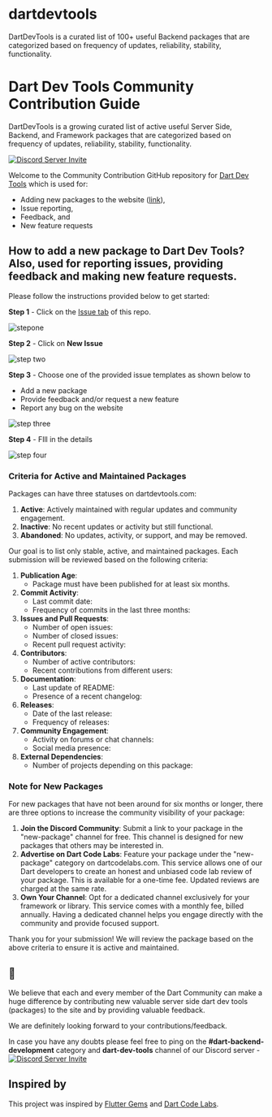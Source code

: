 # dartdevtools

DartDevTools is a curated list of 100+ useful Backend packages that are categorized based on frequency of updates, reliability, stability, functionality.

# Dart Dev Tools Community Contribution Guide

DartDevTools is a growing curated list of active useful Server Side, Backend, and Framework packages that are categorized based on frequency of updates, reliability, stability, functionality.

[   ![Discord Server Invite](https://img.shields.io/badge/DISCORD-JOIN%20SERVER-5663F7?style=for-the-badge&logo=discord&logoColor=white)](https://discord.gg/UyJ7RsfcuC)

Welcome to the Community Contribution GitHub repository for [Dart Dev Tools](https://dartdevtools.com/) which is used for:

* Adding new packages to the website ([link](https://github.com/dartdevtools/dartdevtools#how-to-add-a-new-package-to-dart-dev-tools-also-used-for-reporting-issues-providing-feedback-and-making-new-feature-requests)),
* Issue reporting,
* Feedback, and
* New feature requests

## How to add a new package to Dart Dev Tools? Also, used for reporting issues, providing feedback and making new feature requests.

Please follow the instructions provided below to get started:

**Step 1** - Click on the [Issue tab](https://github.com/dartdevtools/dartdevtools/issues) of this repo.

 ![stepone]( "issue_step_one.png")


**Step 2** - Click on **New Issue**

 ![step two]( "new_issue_step_two.png")



**Step 3** - Choose one of the provided issue templates as shown below to

* Add a new package
* Provide feedback and/or request a new feature
* Report any bug on the website

 ![step three]( "select_issue_type_step_three.png")


**Step 4** - FIll in the details

 ![step four]( "add_package_detail_step_four.png")

### Criteria for Active and Maintained Packages

Packages can have three statuses on dartdevtools.com:




1. **Active**: Actively maintained with regular updates and community engagement.
2. **Inactive**: No recent updates or activity but still functional.
3. **Abandoned**: No updates, activity, or support, and may be removed.

Our goal is to list only stable, active, and maintained packages. Each submission will be reviewed based on the following criteria:




1. **Publication Age**:
   * Package must have been published for at least six months.
2. **Commit Activity**:
   * Last commit date:
   * Frequency of commits in the last three months:
3. **Issues and Pull Requests**:
   * Number of open issues:
   * Number of closed issues:
   * Recent pull request activity:
4. **Contributors**:
   * Number of active contributors:
   * Recent contributions from different users:
5. **Documentation**:
   * Last update of README:
   * Presence of a recent changelog:
6. **Releases**:
   * Date of the last release:
   * Frequency of releases:
7. **Community Engagement**:
   * Activity on forums or chat channels:
   * Social media presence:
8. **External Dependencies**:
   * Number of projects depending on this package:

### Note for New Packages

For new packages that have not been around for six months or longer, there are three options to increase the community visibility of your package:




1. **Join the Discord Community**: Submit a link to your package in the "new-package" channel for free. This channel is designed for new packages that others may be interested in.
2. **Advertise on Dart Code Labs**: Feature your package under the "new-package" category on dartcodelabs.com. This service allows one of our Dart developers to create an honest and unbiased code lab review of your package. This is available for a one-time fee. Updated reviews are charged at the same rate.
3. **Own Your Channel**: Opt for a dedicated channel exclusively for your framework or library. This service comes with a monthly fee, billed annually. Having a dedicated channel helps you engage directly with the community and provide focused support.


Thank you for your submission! We will review the package based on the above criteria to ensure it is active and maintained.

## 🤗

We believe that each and every member of the Dart Community can make a huge difference by contributing new valuable server side dart dev tools (packages) to the site and by providing valuable feedback.

We are definitely looking forward to your contributions/feedback.


In case you have any doubts please feel free to ping on the **#dart-backend-development** category and **dart-dev-tools** channel of our Discord server -[   ![Discord Server Invite](https://img.shields.io/badge/DISCORD-JOIN%20SERVER-5663F7?style=for-the-badge&logo=discord&logoColor=white)](https://discord.gg/UyJ7RsfcuC)

## Inspired by

This project was inspired by [Flutter Gems](https://github.com/fluttergems/fluttergems) and [Dart Code Labs](https://dartcodelabs.com).